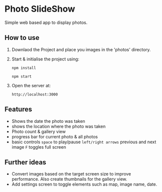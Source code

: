 # Photo SlideShow

Simple web based app to display photos.

## How to use

1. Downlaod the Project and place you images in the 'photos' directory.
2. Start & initialise the project using:

   ```
   npm install
   ```

   ```
   npm start
   ```
3. Open the server at:

   ```
   http://localhost:3000
   ```

## Features

- Shows the date the photo was taken
- shows the location where the photo was taken
- Photo count & gallery view
- progress bar for current photo & all photos
- basic controls 
    `space` to play/pause 
    `left/right arrows` previous and next image 
    `F` toggles full screen

## Further ideas

- Convert images based on the target screen size to improve performance.
  Also create thumbnails for the gallery view.
- Add settings screen to toggle elements such as map, image name, date.
